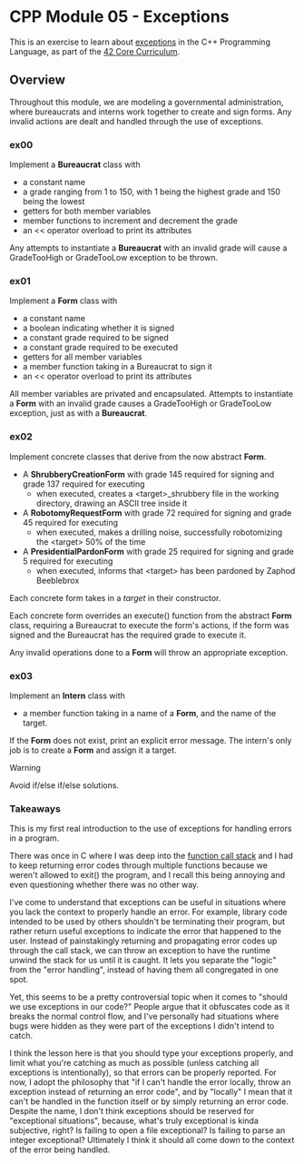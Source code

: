 # CPP Module 05 - Exceptions

This is an exercise to learn about [exceptions](https://en.wikipedia.org/wiki/Exception_handling) in the C++ Programming Language, as part of the [42 Core Curriculum](https://en.wikipedia.org/wiki/42_(school)).

## Overview
Throughout this module, we are modeling a governmental administration,
where bureaucrats and interns work together to create and sign forms.
Any invalid actions are dealt and handled through the use of exceptions.

### ex00
Implement a **Bureaucrat** class with 
- a constant name
- a grade ranging from 1 to 150, with 1 being the highest grade and 150 being the lowest
- getters for both member variables
- member functions to increment and decrement the grade
- an << operator overload to print its attributes

Any attempts to instantiate a **Bureaucrat** with an invalid grade will cause a GradeTooHigh or GradeTooLow exception to be thrown.

### ex01
Implement a **Form** class with
- a constant name
- a boolean indicating whether it is signed
- a constant grade required to be signed
- a constant grade required to be executed
- getters for all member variables
- a member function taking in a Bureaucrat to sign it
- an << operator overload to print its attributes

All member variables are privated and encapsulated.
Attempts to instantiate a **Form** with an invalid grade causes a GradeTooHigh or GradeTooLow exception, just as with a **Bureaucrat**.

### ex02
Implement concrete classes that derive from the now abstract **Form**.
- A **ShrubberyCreationForm** with grade 145 required for signing and grade 137 required for executing
	- when executed, creates a \<target\>_shrubbery file in the working directory, drawing an ASCII        tree inside it
- A **RobotomyRequestForm** with grade 72 required for signing and grade 45 required for executing
	- when executed, makes a drilling noise, successfully robotomizing the \<target\> 50% of the time
- A **PresidentialPardonForm** with grade 25 required for signing and grade 5 required for executing
	- when executed, informs that \<target\> has been pardoned by Zaphod Beeblebrox

Each concrete form takes in a *target* in their constructor.

Each concrete form overrides an execute() function from the abstract **Form** class, requiring a Bureaucrat to execute the form's actions, if the form was signed and the Bureaucrat has the required grade to execute it.

Any invalid operations done to a **Form** will throw an appropriate exception.

### ex03
Implement an **Intern** class with
- a member function taking in a name of a **Form**, and the name of the target.

If the **Form** does not exist, print an explicit error message. The intern's only job is to create a **Form** and assign it a target. 

> [!WARNING]
> Avoid if/else if/else solutions.

### Takeaways
This is my first real introduction to the use of exceptions for handling errors in a program.

There was once in C where I was deep into the [function call stack](https://en.wikipedia.org/wiki/Call_stack) and I had to keep returning error codes through multiple functions because we weren't allowed to exit() the program, and I recall this being annoying and even questioning whether there was no other way.

I've come to understand that exceptions can be useful in situations where you lack the context to properly handle an error. For example, library code intended to be used by others shouldn't be terminating their program, but rather return useful exceptions to indicate the error that happened to the user. Instead of painstakingly returning and propagating error codes up through the call stack, we can throw an exception to have the runtime unwind the stack for us until it is caught. It lets you separate the "logic" from the "error handling", instead of having them all congregated in one spot.

Yet, this seems to be a pretty controversial topic when it comes to "should we use exceptions in our code?" People argue that it obfuscates code as it breaks the normal control flow, and I've personally had situations where bugs were hidden as they were part of the exceptions I didn't intend to catch.

I think the lesson here is that you should type your exceptions properly, and limit what you're catching as much as possible (unless catching all exceptions is intentionally), so that errors can be properly reported. For now, I adopt the philosophy that "if I can't handle the error locally, throw an exception instead of returning an error code", and by "locally" I mean that it can't be handled in the function itself or by simply returning an error code. Despite the name, I don't think exceptions should be reserved for "exceptional situations", because, what's truly exceptional is kinda subjective, right? Is failing to open a file exceptional? Is failing to parse an integer exceptional? Ultimately I think it should all come down to the context of the error being handled.
